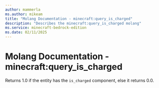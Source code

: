 ```yaml
---
author: mammerla
ms.author: mikeam
title: "Molang Documentation - minecraft:query_is_charged"
description: "Describes the minecraft:query_is_charged molang"
ms.service: minecraft-bedrock-edition
ms.date: 02/11/2025 
---
```


# Molang Documentation - minecraft:query_is_charged

Returns 1.0 if the entity has the `is_charged` component, else it returns 0.0.
